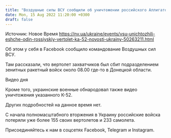 ```yaml
---
title: "Воздушные силы ВСУ сообщили об уничтожении российского Аллигатора — видео"
date: Mon, 15 Aug 2022 11:20:00 +0300
draft: false
---
```

Источник: Новое Время https://nv.ua/ukraine/events/vsu-unichtozhili-eshche-odin-rossiyskiy-vertolet-ka-52-novosti-ukrainy-50263211.html


Об этом у себя в Facebook сообщило командование Воздушных сил ВСУ.

Там рассказали, что вертолет захватчиков был сбит подразделением зенитных ракетный войск около 08.00 где-то в Донецкой области.

 Видео дня   

Кроме того, украинские военные обнародовал также видео уничтожения указанного К-52.

Других подробностей на данное время нет.

С начала полномасштабного вторжения в Украину российские войска потеряли уже более 155 своих вертолетов и 233 самолета.

Присоединяйтесь к нам в соцсетях Facebook, Telegram и Instagram.
